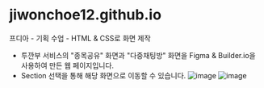 # jiwonchoe12.github.io
프디아 - 기획 수업 - HTML &amp; CSS로 화면 제작

- 투깐부 서비스의 "종목공유" 화면과 "다중채팅방" 화면을 Figma & Builder.io을 사용하여 만든 웹 페이지입니다.
- Section 선택을 통해 해당 화면으로 이동할 수 있습니다. 
![image](https://github.com/user-attachments/assets/42067766-7e8b-4ca8-bafa-4266b57a50cb)
![image](https://github.com/user-attachments/assets/bfd03a22-7319-48f6-8875-66c45aa4d00a)
